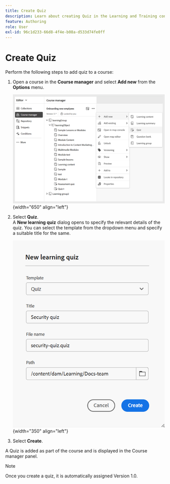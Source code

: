 ```yaml
---
title: Create Quiz
description: Learn about creating Quiz in the Learning and Training content.
feature: Authoring
role: User
exl-id: 96c1d233-66d8-4f4e-b08a-d533d74fe0ff
---
```

# Create Quiz

Perform the following steps to add quiz to a course: 

1. Open a course in the **Course manager** and select **Add new** from the **Options** menu.  

    ![](assets/workflow-quiz.png){width="650" align="left"}
    
1. Select **Quiz**.  
    A **New learning quiz** dialog opens to specify the relevant details of the quiz. You can select the template from the dropdown menu and specify a suitable title for the same.   

    ![](assets/new-learning-quiz.png){width="350" align="left"}

1. Select **Create**. 
   
A Quiz is added as part of the course and is displayed in the Course manager panel. 
   
>[!NOTE]
>
>  Once you create a quiz, it is automatically assigned Version 1.0.
